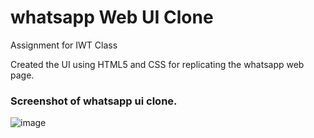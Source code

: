# whatsapp Web UI Clone
Assignment for IWT Class

Created the UI using HTML5 and CSS for replicating the whatsapp web page.
### Screenshot of whatsapp ui clone.   

![image](https://github.com/ANSHIKA010/whatsapp_web_ui_clone/assets/99765179/f6425d2b-30d4-4007-8a2d-d9f2055735f0)
